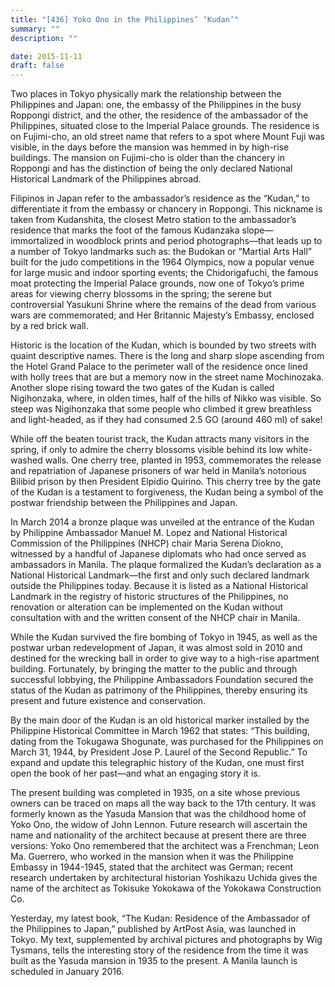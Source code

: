 ```yaml
---
title: "[436] Yoko Ono in the Philippines’ ‘Kudan’"
summary: ""
description: ""

date: 2015-11-11
draft: false
---
```


Two places in Tokyo physically mark the relationship between the Philippines and Japan: one, the embassy of the Philippines in the busy Roppongi district, and the other, the residence of the ambassador of the Philippines, situated close to the Imperial Palace grounds. The residence is on Fujimi-cho, an old street name that refers to a spot where Mount Fuji was visible, in the days before the mansion was hemmed in by high-rise buildings. The mansion on Fujimi-cho is older than the chancery in Roppongi and has the distinction of being the only declared National Historical Landmark of the Philippines abroad.

Filipinos in Japan refer to the ambassador’s residence as the “Kudan,” to differentiate it from the embassy or chancery in Roppongi. This nickname is taken from Kudanshita, the closest Metro station to the ambassador’s residence that marks the foot of the famous Kudanzaka slope—immortalized in woodblock prints and period photographs—that leads up to a number of Tokyo landmarks such as: the Budokan or “Martial Arts Hall” built for the judo competitions in the 1964 Olympics, now a popular venue for large music and indoor sporting events; the Chidorigafuchi, the famous moat protecting the Imperial Palace grounds, now one of Tokyo’s prime areas for viewing cherry blossoms in the spring; the serene but controversial Yasukuni Shrine where the remains of the dead from various wars are commemorated; and Her Britannic Majesty’s Embassy, enclosed by a red brick wall.

Historic is the location of the Kudan, which is bounded by two streets with quaint descriptive names. There is the long and sharp slope ascending from the Hotel Grand Palace to the perimeter wall of the residence once lined with holly trees that are but a memory now in the street name Mochinozaka. Another slope rising toward the two gates of the Kudan is called Nigihonzaka, where, in olden times, half of the hills of Nikko was visible. So steep was Nigihonzaka that some people who climbed it grew breathless and light-headed, as if they had consumed 2.5 GO (around 460 ml) of sake!

While off the beaten tourist track, the Kudan attracts many visitors in the spring, if only to admire the cherry blossoms visible behind its low white-washed walls. One cherry tree, planted in 1953, commemorates the release and repatriation of Japanese prisoners of war held in Manila’s notorious Bilibid prison by then President Elpidio Quirino. This cherry tree by the gate of the Kudan is a testament to forgiveness, the Kudan being a symbol of the postwar friendship between the Philippines and Japan.

In March 2014 a bronze plaque was unveiled at the entrance of the Kudan by Philippine Ambassador Manuel M. Lopez and National Historical Commission of the Philippines (NHCP) chair Maria Serena Diokno, witnessed by a handful of Japanese diplomats who had once served as ambassadors in Manila. The plaque formalized the Kudan’s declaration as a National Historical Landmark—the first and only such declared landmark outside the Philippines today. Because it is listed as a National Historical Landmark in the registry of historic structures of the Philippines, no renovation or alteration can be implemented on the Kudan without consultation with and the written consent of the NHCP chair in Manila.

While the Kudan survived the fire bombing of Tokyo in 1945, as well as the postwar urban redevelopment of Japan, it was almost sold in 2010 and destined for the wrecking ball in order to give way to a high-rise apartment building. Fortunately, by bringing the matter to the public and through successful lobbying, the Philippine Ambassadors Foundation secured the status of the Kudan as patrimony of the Philippines, thereby ensuring its present and future existence and conservation.

By the main door of the Kudan is an old historical marker installed by the Philippine Historical Committee in March 1962 that states: “This building, dating from the Tokugawa Shogunate, was purchased for the Philippines on March 31, 1944, by President Jose P. Laurel of the Second Republic.” To expand and update this telegraphic history of the Kudan, one must first open the book of her past—and what an engaging story it is.

The present building was completed in 1935, on a site whose previous owners can be traced on maps all the way back to the 17th century. It was formerly known as the Yasuda Mansion that was the childhood home of Yoko Ono, the widow of John Lennon. Future research will ascertain the name and nationality of the architect because at present there are three versions: Yoko Ono remembered that the architect was a Frenchman; Leon Ma. Guerrero, who worked in the mansion when it was the Philippine Embassy in 1944-1945, stated that the architect was German; recent research undertaken by architectural historian Yoshikazu Uchida gives the name of the architect as Tokisuke Yokokawa of the Yokokawa Construction Co.

Yesterday, my latest book, “The Kudan: Residence of the Ambassador of the Philippines to Japan,” published by ArtPost Asia, was launched in Tokyo. My text, supplemented by archival pictures and photographs by Wig Tysmans, tells the interesting story of the residence from the time it was built as the Yasuda mansion in 1935 to the present. A Manila launch is scheduled in January 2016.
